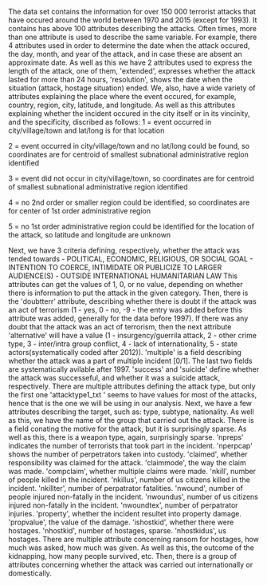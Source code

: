 The data set contains the information for over 150 000 terrorist attacks that have occured around the world between 1970 and 2015 (except for 1993). It contains has above 100 attributes describing the attacks. Often times, more than one attribute is used to describe the same variable. For example, there 4 attributes used in order to determine the date when the attack occured, the day, month, and year of the attack, and in case these are absent an approximate date. As well as this we have 2 attributes used to express the length of the attack, one of them, 'extended', expresses whether the attack lasted for more than 24 hours, 'resolution', shows the date when the situation (attack, hostage situation) ended. We, also, have a wide variety of attributes explaining the place where the event occured, for example, country, region, city, latitude, and longitude. As well as this attributes explaining whether the incident occured in the city itself or in its vincinity, and the specificity, discribed as follows:
1 = event occurred in city/village/town and lat/long is for that location

2 = event occurred in city/village/town and no lat/long could be found, so coordinates are for centroid of smallest subnational administrative region identified

3 = event did not occur in city/village/town, so coordinates are for centroid of smallest subnational administrative region identified

4 = no 2nd order or smaller region could be identified, so coordinates are for center of 1st order administrative region

5 = no 1st order administrative region could be identified for the location of the attack, so latitude and longitude are unknown

Next, we have 3 criteria defining, respectively, whether the attack was tended towards
	- POLITICAL, ECONOMIC, RELIGIOUS, OR SOCIAL GOAL
	- INTENTION TO COERCE, INTIMIDATE OR PUBLICIZE TO LARGER AUDIENCE(S)
	- OUTSIDE INTERNATIONAL HUMANITARIAN LAW
This attributes can get the values of 1, 0, or no value, depending on whether there is information to put the attack in the given category.
Then, there is the 'doubtterr' attribute, describing whether there is doubt if the attack was an act of terrorism (1 - yes, 0 - no, -9 - the entry was added before this attribute was added, generally for the data before 1997). If there was any doubt that the attack was an act of terrorism, then the next attribute 'alternative' will have a value (1 - insurgency/guerrila attack, 2 - other crime type, 3 - inter/intra group conflict, 4 - lack of internationality, 5 - state actors(systematically coded after 2012)). 'multiple' is a field describing whether the attack was a part of multiple incident [0/1]. The last two fields are systematically avilable after 1997. 'success' and 'suicide' define whether the attack was successeful, and whether it was a suicide attack, respectively.
There are multiple attributes defining the attack type, but only the first one 'attacktype1_txt
' seems to have values for most of the attacks, hence that is the one we will be using in our analysis.
Next, we have a few attributes describing the target, such as: type, subtype, nationality.
As well as this, we have the name of the group that carried out the attack. There is a field conating the motive for the attack, but it is surprisingly sparse. As well as this, there is a weapon type, again, surprisingly sparse.
'npreps' indicates the number of terrorists that took part in the incident.
'nperpcap' shows the number of perpetrators taken into custody.
'claimed', whether responsibility was claimed for the attack.
'claimmode', the way the claim was made.
'compclaim', whether multiple claims were made.
'nkill', number of people killed in the incident.
'nkillus', number of us citizens killed in the incident.
'nkillter', number of perpatrator fatalities.
'nwound', number of people injured non-fatally in the incident.
'nwoundus', number of us citizens injured non-fatally in the incident.
'nwoundtex', number of perpatrator injuries.
'property', whether the incident resultet into property damage.
'propvalue', the value of the damage.
'ishostkid', whether there were hostages.
'nhostkid', number of hostages, sparse.
'nhostkidus', us hostages.
There are multiple attribute concerning ransom for hostages, how much was asked, how much was given. As well as this, the outcome of the kidnapping, how many people survived, etc. Then, there is a group of attributes concerning whether the attack was carried out internationally or domestically.